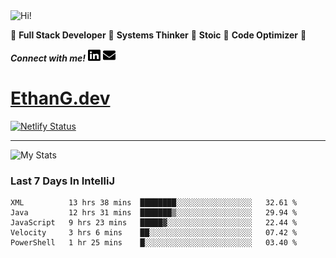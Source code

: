 <img src="https://i.giphy.com/media/3PAL5bChWnak0WJ32x/giphy.webp" alt="Hi!">

:star2: **Full Stack Developer** :star2: **Systems Thinker** :star2: **Stoic** :star2: **Code Optimizer** :star2:

***Connect with me!*** <a href="https://www.linkedin.com/in/ethan-glover/"><img src="https://raw.githubusercontent.com/eglove/eglove/eeb591600b73da426bd298d229e2fd96df019488/linkedin-brands.svg" alt="LinkedIn" width="20px" height="20px"></a> <a href="mailto:hello@ethang.email"><img src="https://raw.githubusercontent.com/eglove/eglove/47aceecf4819797d993f5facc7764cb99d0ab039/envelope-solid.svg" alt="Email" width="20px" height="20px"></a>

# [EthanG.dev](https://ethang.dev/)

[![Netlify Status](https://api.netlify.com/api/v1/badges/386a0047-e6d7-4b02-af54-535d4fdd1866/deploy-status)](https://app.netlify.com/sites/focused-elion-be8588/deploys)

<hr>

![My Stats](https://github-readme-stats.vercel.app/api?username=eglove&show_icons=true&theme=default&count_private=true)

### Last 7 Days In IntelliJ
<!--START_SECTION:waka-->
```text
XML          13 hrs 38 mins  ████████░░░░░░░░░░░░░░░░░   32.61 % 
Java         12 hrs 31 mins  ███████▒░░░░░░░░░░░░░░░░░   29.94 % 
JavaScript   9 hrs 23 mins   █████▓░░░░░░░░░░░░░░░░░░░   22.44 % 
Velocity     3 hrs 6 mins    ██░░░░░░░░░░░░░░░░░░░░░░░   07.42 % 
PowerShell   1 hr 25 mins    █░░░░░░░░░░░░░░░░░░░░░░░░   03.40 % 
```
<!--END_SECTION:waka-->
